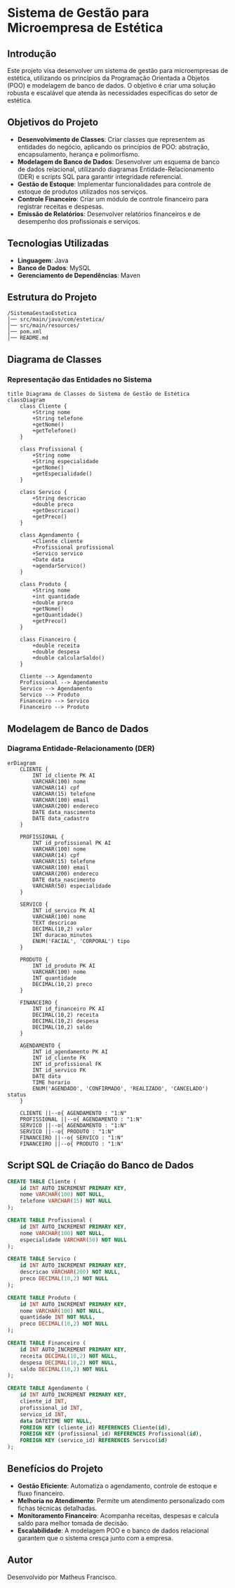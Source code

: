 # Sistema de Gestão para Microempresa de Estética

## Introdução

Este projeto visa desenvolver um sistema de gestão para microempresas de estética, utilizando os princípios da Programação Orientada a Objetos (POO) e modelagem de banco de dados. O objetivo é criar uma solução robusta e escalável que atenda às necessidades específicas do setor de estética.

## Objetivos do Projeto

- **Desenvolvimento de Classes**: Criar classes que representem as entidades do negócio, aplicando os princípios de POO: abstração, encapsulamento, herança e polimorfismo.
- **Modelagem de Banco de Dados**: Desenvolver um esquema de banco de dados relacional, utilizando diagramas Entidade-Relacionamento (DER) e scripts SQL para garantir integridade referencial.
- **Gestão de Estoque**: Implementar funcionalidades para controle de estoque de produtos utilizados nos serviços.
- **Controle Financeiro**: Criar um módulo de controle financeiro para registrar receitas e despesas.
- **Emissão de Relatórios**: Desenvolver relatórios financeiros e de desempenho dos profissionais e serviços.

## Tecnologias Utilizadas

- **Linguagem**: Java
- **Banco de Dados**: MySQL
- **Gerenciamento de Dependências**: Maven

## Estrutura do Projeto

```
/SistemaGestaoEstetica
│── src/main/java/com/estetica/
│── src/main/resources/
│── pom.xml
│── README.md
```

## Diagrama de Classes

### Representação das Entidades no Sistema

```erDiagram
title Diagrama de Classes do Sistema de Gestão de Estética
classDiagram
    class Cliente {
        +String nome
        +String telefone
        +getNome()
        +getTelefone()
    }
    
    class Profissional {
        +String nome
        +String especialidade
        +getNome()
        +getEspecialidade()
    }
    
    class Servico {
        +String descricao
        +double preco
        +getDescricao()
        +getPreco()
    }
    
    class Agendamento {
        +Cliente cliente
        +Profissional profissional
        +Servico servico
        +Date data
        +agendarServico()
    }
    
    class Produto {
        +String nome
        +int quantidade
        +double preco
        +getNome()
        +getQuantidade()
        +getPreco()
    }

    class Financeiro {
        +double receita
        +double despesa
        +double calcularSaldo()
    }

    Cliente --> Agendamento
    Profissional --> Agendamento
    Servico --> Agendamento
    Servico --> Produto
    Financeiro --> Servico
    Financeiro --> Produto
```

## Modelagem de Banco de Dados

### Diagrama Entidade-Relacionamento (DER)

```erDiagram
erDiagram
    CLIENTE {
        INT id_cliente PK AI
        VARCHAR(100) nome
        VARCHAR(14) cpf
        VARCHAR(15) telefone
        VARCHAR(100) email
        VARCHAR(200) endereco
        DATE data_nascimento
        DATE data_cadastro
    }

    PROFISSIONAL {
        INT id_profissional PK AI
        VARCHAR(100) nome
        VARCHAR(14) cpf
        VARCHAR(15) telefone
        VARCHAR(100) email
        VARCHAR(200) endereco
        DATE data_nascimento
        VARCHAR(50) especialidade
    }

    SERVICO {
        INT id_servico PK AI
        VARCHAR(100) nome
        TEXT descricao
        DECIMAL(10,2) valor
        INT duracao_minutos
        ENUM('FACIAL', 'CORPORAL') tipo
    }

    PRODUTO {
        INT id_produto PK AI
        VARCHAR(100) nome
        INT quantidade
        DECIMAL(10,2) preco
    }

    FINANCEIRO {
        INT id_financeiro PK AI
        DECIMAL(10,2) receita
        DECIMAL(10,2) despesa
        DECIMAL(10,2) saldo
    }

    AGENDAMENTO {
        INT id_agendamento PK AI
        INT id_cliente FK
        INT id_profissional FK
        INT id_servico FK
        DATE data
        TIME horario
        ENUM('AGENDADO', 'CONFIRMADO', 'REALIZADO', 'CANCELADO') status
    }

    CLIENTE ||--o{ AGENDAMENTO : "1:N"
    PROFISSIONAL ||--o{ AGENDAMENTO : "1:N"
    SERVICO ||--o{ AGENDAMENTO : "1:N"
    SERVICO ||--o{ PRODUTO : "1:N"
    FINANCEIRO ||--o{ SERVICO : "1:N"
    FINANCEIRO ||--o{ PRODUTO : "1:N"
```

## Script SQL de Criação do Banco de Dados

```sql
CREATE TABLE Cliente (
    id INT AUTO_INCREMENT PRIMARY KEY,
    nome VARCHAR(100) NOT NULL,
    telefone VARCHAR(15) NOT NULL
);

CREATE TABLE Profissional (
    id INT AUTO_INCREMENT PRIMARY KEY,
    nome VARCHAR(100) NOT NULL,
    especialidade VARCHAR(50) NOT NULL
);

CREATE TABLE Servico (
    id INT AUTO_INCREMENT PRIMARY KEY,
    descricao VARCHAR(200) NOT NULL,
    preco DECIMAL(10,2) NOT NULL
);

CREATE TABLE Produto (
    id INT AUTO_INCREMENT PRIMARY KEY,
    nome VARCHAR(100) NOT NULL,
    quantidade INT NOT NULL,
    preco DECIMAL(10,2) NOT NULL
);

CREATE TABLE Financeiro (
    id INT AUTO_INCREMENT PRIMARY KEY,
    receita DECIMAL(10,2) NOT NULL,
    despesa DECIMAL(10,2) NOT NULL,
    saldo DECIMAL(10,2) NOT NULL
);

CREATE TABLE Agendamento (
    id INT AUTO_INCREMENT PRIMARY KEY,
    cliente_id INT,
    profissional_id INT,
    servico_id INT,
    data DATETIME NOT NULL,
    FOREIGN KEY (cliente_id) REFERENCES Cliente(id),
    FOREIGN KEY (profissional_id) REFERENCES Profissional(id),
    FOREIGN KEY (servico_id) REFERENCES Servico(id)
);
```

## Benefícios do Projeto

- **Gestão Eficiente**: Automatiza o agendamento, controle de estoque e fluxo financeiro.
- **Melhoria no Atendimento**: Permite um atendimento personalizado com fichas técnicas detalhadas.
- **Monitoramento Financeiro**: Acompanha receitas, despesas e calcula saldo para melhor tomada de decisão.
- **Escalabilidade**: A modelagem POO e o banco de dados relacional garantem que o sistema cresça junto com a empresa.

## Autor
Desenvolvido por Matheus Francisco.

